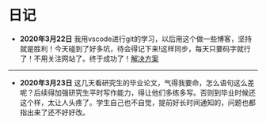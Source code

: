 # 日记

* <b>2020年3月22日</b>
我用vscode进行git的学习，以后用这个做一些博客，坚持就是胜利！今天碰到了好多坑，待会得记下来!这样同步，每天只要码字就行了！不用关注网站了。终于成功了！[解决方案](problem_solve/vscode_git_problem.md)
---
* <b>2020年3月23日</b>
这几天看研究生的毕业论文，气得我要命，怎么语句这么差呢？后续得加强研究生平时写作能力，得让他们多练多写。否则到毕业时候还这个样，太让人头疼了。学生自己也不自觉，提前好长时间通知的，问题也都指出来了还不好好改。